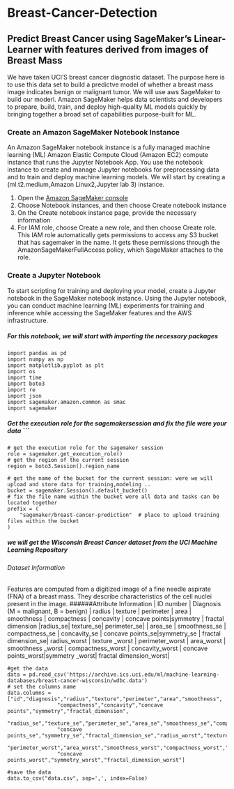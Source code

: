 # Breast-Cancer-Detection
## Predict Breast Cancer using SageMaker’s Linear-Learner with features derived from images of Breast Mass
We have taken  UCI’S breast cancer diagnostic dataset. The purpose here is to use this data set to build a predictve model of whether a breast mass image indicates benign or malignant tumor. We will use aws SageMaker to build our moderl.
Amazon SageMaker helps data scientists and developers to prepare, build, train, and deploy high-quality ML models quickly by bringing together a broad set of capabilities purpose-built for ML.

### Create an Amazon SageMaker Notebook Instance
An Amazon SageMaker notebook instance is a fully managed machine learning (ML) Amazon Elastic Compute Cloud (Amazon EC2) compute instance that runs the Jupyter Notebook App. You use the notebook instance to create and manage Jupyter notebooks for preprocessing data and to train and deploy machine learning models.
We will start by creating a (ml.t2.medium,Amazon Linux2,Jupyter lab 3) instance.
1. Open the [Amazon SageMaker console](https://console.aws.amazon.com/sagemaker/)
2. Choose Notebook instances, and then choose Create notebook instance
3. On the Create notebook instance page, provide the necessary information
4. For IAM role, choose Create a new role, and then choose Create role. This IAM role automatically gets permissions to access any S3 bucket that has sagemaker in the name. It gets these permissions through the AmazonSageMakerFullAccess policy, which SageMaker attaches to the role.

### Create a Jupyter Notebook
To start scripting for training and deploying your model, create a Jupyter notebook in the SageMaker notebook instance. Using the Jupyter notebook, you can conduct machine learning (ML) experiments for training and inference while accessing the SageMaker features and the AWS infrastructure.

##### For this notebook, we will start with importing the necessary packages
```
import pandas as pd
import numpy as np
import matplotlib.pyplot as plt
import os
import time
import boto3
import re
import json
import sagemaker.amazon.common as smac
import sagemaker
``` 
##### Get the execution role for the sagemakersession and fix the file were your data  ```
```
# get the execution role for the sagemaker session
role = sagemaker.get_execution_role()
# get the region of the current session
region = boto3.Session().region_name

# get the name of the bucket for the current session: were we will upload and store data for training,modeling ..
bucket = sagemaker.Session().default_bucket()
# fix the file name within the bucket were all data and tasks can be located together
prefix = (
    "sagemaker/breast-cancer-prediction"  # place to upload training files within the bucket
)
``` 
##### we will get the Wisconsin Breast Cancer dataset from the UCI Machine Learning Repository
###### Dataset Information
Features are computed from a digitized image of a fine needle aspirate (FNA) of a breast mass. They describe characteristics of the cell nuclei present in the image.
######Attribute Information
| ID number    |  Diagnosis (M = malignant, B = benign)   | radius     |  texture           |  perimeter         |  area |  smoothness              | compactness | concavity | concave points|symmetry | fractal dimension |radius_se| texture_se| perimeter_se|  |  area_se |  smoothness_se  | compactness_se | concavity_se | concave points_se|symmetry_se | fractal dimension_se| radius_worst  |  texture _worst  |  perimeter_worst  |  area_worst |  smoothness  _worst | compactness_worst | concavity_worst | concave points_worst|symmetry _worst| fractal dimension_worst|

```
#get the data
data = pd.read_csv('https://archive.ics.uci.edu/ml/machine-learning-databases/breast-cancer-wisconsin/wdbc.data')
# set the columns name
data.columns = ["id","diagnosis","radius","texture","perimeter","area","smoothness",
                "compactness","concavity","concave points","symmetry","fractal_dimension",
                "radius_se","texture_se","perimeter_se","area_se","smoothness_se","compactness_se","concavity_se",
                "concave points_se","symmetry_se","fractal_dimension_se","radius_worst","texture_worst",
                "perimeter_worst","area_worst","smoothness_worst","compactness_worst","concavity_worst",
                "concave points_worst","symmetry_worst","fractal_dimension_worst"] 

#save the data
data.to_csv("data.csv", sep=',', index=False)
```


   



